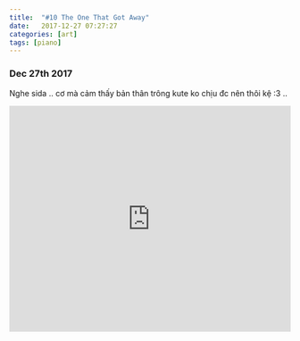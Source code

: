 ```yaml
---
title:  "#10 The One That Got Away"
date:   2017-12-27 07:27:27
categories: [art]
tags: [piano]
---
```


### Dec 27th 2017

Nghe sida .. cơ mà cảm thấy bản thân trông kute ko chịu đc nên thôi kệ :3 ..

<iframe style="overflow:hidden; width:100%; height:405px" src="https://www.youtube.com/embed/sBZnFZO_eCA" frameborder="0" allow="accelerometer; autoplay; clipboard-write; encrypted-media; gyroscope; picture-in-picture" allowfullscreen></iframe>
